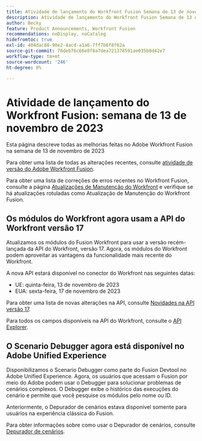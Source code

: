 ```yaml
---
title: Atividade de lançamento do Workfront Fusion Semana de 13 de novembro de 2023
description: Atividade de lançamento do Workfront Fusion Semana de 13 de novembro de 2023
author: Becky
feature: Product Announcements, Workfront Fusion
recommendations: noDisplay, noCatalog
hidefromtoc: true
exl-id: 404dac88-98e2-4acd-a1a6-7ff7b6f8f02a
source-git-commit: 76deb76c66e8f8a7dea721378591ae035b8d42e7
workflow-type: tm+mt
source-wordcount: '246'
ht-degree: 0%

---
```


# Atividade de lançamento do Workfront Fusion: semana de 13 de novembro de 2023

Esta página descreve todas as melhorias feitas no Adobe Workfront Fusion na semana de 13 de novembro de 2023

Para obter uma lista de todas as alterações recentes, consulte [atividade de versão do Adobe Workfront Fusion](../../../product-announcements/product-releases/fusion-release-activity/fusion-release-activity.md).

Para obter uma lista de correções de erros recentes no Workfront Fusion, consulte a página [Atualizações de Manutenção do Workfront](https://experienceleague.adobe.com/docs/workfront-known-issues/releases/current-updates.html) e verifique se há atualizações rotuladas como Atualização de Manutenção do Workfront Fusion.

## Os módulos do Workfront agora usam a API do Workfront versão 17

Atualizamos os módulos do Fusion Workfront para usar a versão recém-lançada da API do Workfront, versão 17. Agora, os módulos do Workfront podem aproveitar as vantagens da funcionalidade mais recente do Workfront.

A nova API estará disponível no conector do Workfront nas seguintes datas:

* UE: quinta-feira, 13 de novembro de 2023
* EUA: sexta-feira, 17 de novembro de 2023

Para obter uma lista de novas alterações na API, consulte [Novidades na API versão 17](/help/quicksilver/wf-api/api/new-api-version-17.md).

Para todos os campos disponíveis na API do Workfront, consulte o [API Explorer](https://developer.adobe.com/workfront/api-explorer).

## O Scenario Debugger agora está disponível no Adobe Unified Experience

Disponibilizamos o Scenario Debugger como parte do Fusion Devtool no Adobe Unified Experience. Agora, os usuários que acessam o Fusion por meio do Adobe podem usar o Debugger para solucionar problemas de cenários complexos. O Debugger exibe o histórico das execuções do cenário e permite que você pesquise os módulos pelo nome ou ID.

Anteriormente, o Depurador de cenários estava disponível somente para usuários na experiência clássica do Fusion.

Para obter informações sobre como usar o Depurador de cenários, consulte [Depurador de cenários](/help/quicksilver/workfront-fusion/scenarios/debug-scenarios-with-dev-tool.md#scenario-debugger).

